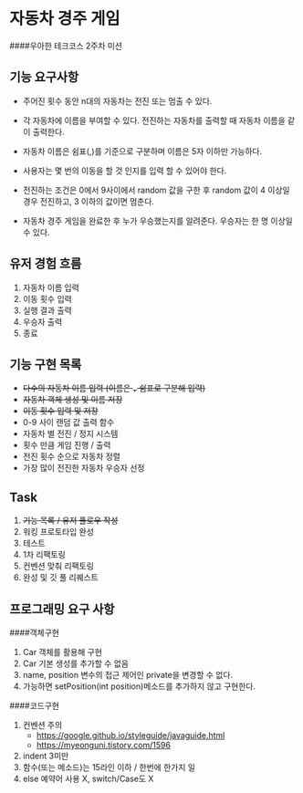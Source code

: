 자동차 경주 게임
=====

####우아한 테크코스 2주차 미션

기능 요구사항
----
* 주어진 횟수 동안 n대의 자동차는 전진 또는 멈출 수 있다.

* 각 자동차에 이름을 부여할 수 있다. 전진하는 자동차를 출력할 때 자동차 이름을 같이 출력한다.

* 자동차 이름은 쉼표(,)를 기준으로 구분하며 이름은 5자 이하만 가능하다.

* 사용자는 몇 번의 이동을 할 것 인지를 입력 할 수 있어야 한다.

* 전진하는 조건은 0에서 9사이에서 random 값을 구한 후 random 값이 4 이상일 경우 전진하고, 3 이하의 값이면 멈춘다.

* 자동차 경주 게임을 완료한 후 누가 우승했는지를 알려준다. 우승자는 한 명 이상일 수 있다.


유저 경험 흐름
---
1. 자동차 이름 입력 
2. 이동 횟수 입력
3. 실행 결과 출력
4. 우승자 출력
5. 종료

기능 구현 목록
---
* ~~다수의 자동차 이름 입력 (이름은 `,` 쉼표로 구분해 입력)~~
* ~~자동차 객체 생성 및 이름 저장~~
* ~~이동 횟수 입력 및 저장~~
* 0-9 사이 랜덤 값 출력 함수
* 자동차 별 전진 / 정지 시스템
* 횟수 만큼 게임 진행 / 출력
* 전진 횟수 순으로 자동차 정렬
* 가장 많이 전진한 자동차 우승자 선정

Task
---
1. ~~기능 목록 / 유저 플로우 작성~~
2. 워킹 프로토타입 완성
3. 테스트
4. 1차 리팩토링
5. 컨벤션 맞춰 리팩토링
6. 완성 및 깃 풀 리퀘스트

프로그래밍 요구 사항
---
####객체구현  
1. Car 객체를 활용해 구현
2. Car 기본 생성를 추가할 수 없음
3. name, position 변수의 접근 제어인 private을 변경할 수 없다.
4. 가능하면 setPosition(int position)메소드를 추가하지 않고 구현한다.

####코드구현
1. 컨벤션 주의
    - https://google.github.io/styleguide/javaguide.html
    - https://myeonguni.tistory.com/1596
2. indent 3미만  
3. 함수(또는 메소드)는 15라인 이하 / 한번에 한가지 일
4. else 예약어 사용 X, switch/Case도 X